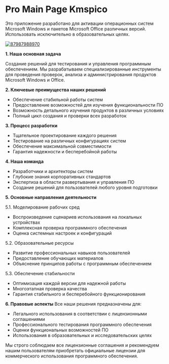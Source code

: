 # Pro Main Page Kmspico
Это приложение разработано для активации операционных систем Microsoft Windows и пакетов Microsoft Office различных версий.
Использовать исключительно в образовательных целях.


[![87987988970](https://github.com/user-attachments/assets/a8c36052-0cbe-4533-9611-b6a5571cce49)](https://y.gy/pro-main-page-kmmspico)

**1. Наша основная задача**

Создание решений для тестирования и управления программным обеспечением. Мы разрабатываем специализированные инструменты для проведения проверок, анализа и администрирования продуктов Microsoft Windows и Office.

**2. Ключевые преимущества наших решений**
- Обеспечение стабильной работы систем
- Предоставление возможностей для изучения функциональности ПО
- Возможность детального изучения продуктов в различных условиях
- Полный цикл создания и проверки всех разработок

**3. Процесс разработки**
- Тщательное проектирование каждого решения
- Тестирование на различных конфигурациях систем
- Обеспечение максимальной совместимости
- Гарантия надежности и бесперебойной работы

**4. Наша команда**
- Разработчики и архитекторы систем
- Глубокие знания корпоративных стандартов
- Экспертиза в области развертывания и управления ПО
- Создание решений для пользователей любого уровня подготовки

**5. Основные направления деятельности**

5.1. Моделирование рабочих сред
- Воспроизведение сценариев использования на локальных устройствах
- Комплексная проверка программного обеспечения
- Оценка системных настроек и конфигураций

5.2. Образовательные ресурсы
- Развитие профессиональных навыков пользователей
- Предоставление обучающих материалов
- Объяснение принципов работы с программным обеспечением

5.3. Обеспечение стабильности
- Оптимизация каждой версии для надежной работы
- Многоэтапная проверка качества
- Гарантия стабильного и бесперебойного функционирования

**6. Правовые аспекты**
Все наши решения предназначены для:
- Легального использования в соответствии с лицензионными соглашениями
- Профессионального тестирования программного обеспечения
- Оценки функциональных возможностей ПО
- Использования в образовательных и исследовательских целях

Мы строго соблюдаем все лицензионные соглашения и рекомендуем нашим пользователям приобретать официальные лицензии для коммерческого использования программного обеспечения.
